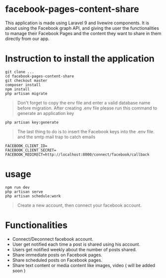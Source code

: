 # facebook-pages-content-share
This application is made using Laravel 9 and livewire components. It is about using the Facebook graph API, and giving the user the functionalities to manage their Facebook Pages and the content they want to share in them directly from our app.

# Instruction to install the application
```
git clone ...
cd facebook-pages-content-share
git checkout master
composer install
npm install
php artisan migrate
```
> Don't forget to copy the env file and enter a valid database name before migration.
> After creating .env file please run this command to generate an application key 
```
php artisan key:generate
```
> The last thing to do is to insert the Facebook keys into the .env file.
> and the smtp mail trap to catch emails
```
FACEBOOK_CLIENT_ID=
FACEBOOK_CLIENT_SECRET=
FACEBOOK_REDIRECT=http://localhost:8000/connect/facebook/callback
```

# usage
```
npm run dev
php artisan serve
php artisan schedule:work
```
> Create a new account, then connect your facebook account.

# Functionalities
- Connect/Deconnect facebook account.
- User get notified each time a post is shared using his account.
- Users get notified weekly about the number of posts shared.
- Share immediate posts on Facebook pages.
- Share scheduled posts on Facebook pages.
- Share text content or media content like images, video ( will be added soon )
